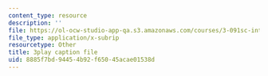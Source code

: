 ```yaml
---
content_type: resource
description: ''
file: https://ol-ocw-studio-app-qa.s3.amazonaws.com/courses/3-091sc-introduction-to-solid-state-chemistry-fall-2010/8885f7bd94454b92f65045acae01538d_FfBc3M5EaeU.srt
file_type: application/x-subrip
resourcetype: Other
title: 3play caption file
uid: 8885f7bd-9445-4b92-f650-45acae01538d
---
```

